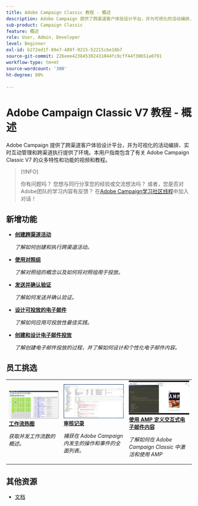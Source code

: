 ```yaml
---
title: Adobe Campaign Classic 教程 - 概述
description: Adobe Campaign 提供了跨渠道客户体验设计平台，并为可视化的活动编排、实时互动管理和跨渠道执行提供了环境。本用户指南包含了有关 Adobe Campaign Standard 的众多特性和功能的视频和教程。
sub-product: Campaign Classic
feature: 概述
role: User, Admin, Developer
level: Beginner
exl-id: b272ed1f-89e7-489f-9215-52215cbe18b7
source-git-commit: 226eee423845302431044fc0cff44f30651a0791
workflow-type: tm+mt
source-wordcount: '300'
ht-degree: 80%

---
```


# Adobe Campaign Classic V7 教程 - 概述

Adobe Campaign 提供了跨渠道客户体验设计平台，并为可视化的活动编排、实时互动管理和跨渠道执行提供了环境。本用户指南包含了有关 Adobe Campaign Classic V7 的众多特性和功能的视频和教程。

>[!INFO]
> 
> 你有问题吗？ 您想与同行分享您的经验或交流想法吗？ 或者，您是否对Adobe团队的学习内容有反馈？
在[Adobe Campaign学习社区线程](https://experienceleaguecommunities.adobe.com/t5/adobe-campaign-classic/join-the-discussion-around-adobe-campaign-learning/td-p/419096)中加入对话！

## 新增功能

* **[创建跨渠道活动](/help/orchestrating-campaigns/cross-channel-campaigns.md)**

   *了解如何创建和执行跨渠道活动。*

* **[使用对照组](/help/sending-messages/email-channel/use-control-groups.md)**

   *了解对照组的概念以及如何将对照组用于投放。*

* **[发送并确认验证](/help/sending-messages/email-channel/send-and-validate-proofs.md)**

   *了解如何发送并确认验证。*

* **[设计可投放的电子邮件](/help/sending-messages/email-channel/design-emails-for-deliverability.md)**

   *了解如何应用可投放性最佳实践。*

* **[创建和设计电子邮件投放](/help/sending-messages/email-channel/create-and-design-email-deliveries.md)**

   *了解创建电子邮件投放的过程，并了解如何设计和个性化电子邮件内容。*


## 员工挑选

<table>
<tr>
  <td>
    <a href="./monitoring-campaign-classic/workflow-heatmap.md">
      <img alt="工作流热图（视频）" src="./assets/workflow-heatmap.png"/>
    </a>
    <div>
      <a href="./monitoring-campaign-classic/workflow-heatmap.md">
    <strong>工作流热图</strong>
    </a>
    </div>
    <p>
    <em>获取并发工作流数的概述。</em>
    <p>
  </td>
   <td>
    <a href="./monitoring-campaign-classic/audit-trail.md">
      <img alt="审核记录（视频）" src="./assets/acc-audit-trail-thumb.png" />
    </a>
    <div>
      <a href="./monitoring-campaign-classic/audit-trail.md">
    <strong>审核记录</strong>
    </a>
    </div> 
    <p>
    <em>捕获在 Adobe Campaign 内发生的操作和事件的全面列表。</em>
    <p>
  </td>
  <td>
    <a href="./sending-messages/email-channel/defining-interactive-email-content-with-amp.md">
      <img alt="使用 AMP 定义交互式电子邮件内容（视频）" src="./assets/29940.png" />
    </a>
    <div>
      <a href="./sending-messages/email-channel/defining-interactive-email-content-with-amp.md">
    <strong>使用 AMP 定义交互式电子邮件内容</strong>
    </a>
    </div>
    <p>
    <em>了解如何在 Adobe Campaign Classic 中激活和使用 AMP </em>
    <p>
  </td>
</tr>
</table>

## 其他资源

* [文档](https://final-docs.campaign.adobe.com/doc/AC/en/PTF_Starting_with_Adobe_Campaign_About_Adobe_Campaign_Classic.html)
